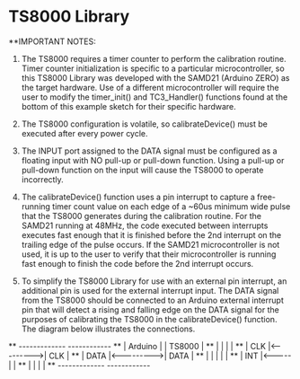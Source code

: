 # TS8000 Library

**IMPORTANT NOTES:
 1) The TS8000 requires a timer counter to perform the calibration routine.  Timer counter
  initialization is specific to a particular microcontroller, so this TS8000 Library
  was developed with the SAMD21 (Arduino ZERO) as the target hardware.  Use of a
  different microcontroller will require the user to modify the timer_init() and
  TC3_Handler() functions found at the bottom of this example sketch for their
  specific hardware.
 
 2) The TS8000 configuration is volatile, so calibrateDevice() must be executed after
  every power cycle.
  
 3) The INPUT port assigned to the DATA signal must be configured as a
  floating input with NO pull-up or pull-down function.  Using a pull-up or
  pull-down function on the input will cause the TS8000 to operate incorrectly.
  
 4) The calibrateDevice() function uses a pin interrupt to capture a free-running
  timer count value on each edge of a ~60us minimum wide pulse that the TS8000
  generates during the calibration routine.  For the SAMD21 running at
  48MHz, the code executed between interrupts executes fast enough that it is 
  finished before the 2nd interrupt on the trailing edge of the pulse occurs.
  If the SAMD21 microcontroller is not used, it is up to the user to verify
  that their microcontroller is running fast enough to finish the code before
  the 2nd interrupt occurs.
  
 5) To simplify the TS8000 Library for use with an external pin interrupt, an additional
  pin is used for the external interrupt input.  The DATA signal from the TS8000
  should be connected to an Arduino external interrupt pin that will detect a rising
  and falling edge on the DATA signal for the purposes of calibrating the TS8000 in
  the calibrateDevice() function.  The diagram below illustrates the connections.

**    -------------           ------------
**    |  Arduino  |           |  TS8000  |
**    |           |           |          |
**    |       CLK |<--------->| CLK      |
**    |      DATA |<--------->| DATA     |
**    |           |     |     |          |
**    |       INT |<-----     |          |
**    |           |           |          |
**    -------------           ------------


